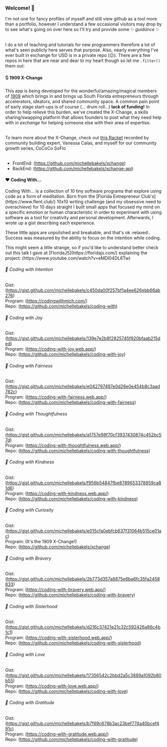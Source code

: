 ### Welcome! 👋

I'm not one for fancy profiles of myself and still view github as a tool more than a portfolio, however I understand a few occasional visitors may drop by to see what's going on over here so I'll try and provide some :sparkles: _guidance_ :sparkles: <br><br>

I do a lot of teaching and tutorials for new programmers therefore a lot of what's seen publicly here serves that purpose. Also, nearly everything I've ever built in exchange for USD is in a private repo (:confused:). There are a few repos in here that are near and dear to my heart though so let me `.filter()` them out:

#### :arrows_clockwise: 1909 X-Change
This app is being developed for the wonderful/amazing/magical members of [1909](https://weare1909.org/) which brings in and brings up South Florida entrepreneurs through accelerators, ideators, and shared community space. A common pain point of early stage start-ups is of course (... drum roll...) **lack of funding!** In order to help relieve this burden, we've created the X-Change, a skills sharing/swapping platform that allows founders to post what they need help with in _exchange_ for helping someone else with their area of expertise.<br><br>

To learn more about the X-Change, check out [this Racket](https://racket.com/cococo_soflo/rnae8) recorded by community building expert, Vanessa Calas, and myself for our community growth series, CoCoCo SoFlo <br><br>

- FrontEnd: (https://github.com/michellebakels/xchange)
- BackEnd: (https://github.com/michellebakels/xchange-api)

#### :heart: Coding With...
<p>Coding With... is a collection of 10 tiny software programs that explore using code as a form of meditation. Born from the [Florida Entrepreneur Club's](https://www.flent.club/) 10x10 writing challenge (and my obsessive need to overachieve) for 10 days straight I built small apps that focused my mind on a specific emotion or human characteristic in order to experiment with using software as a tool for creativity and personal development. Afterwards, I wrote up a gist describing each experience.</p>

<p>These little apps are unpolished and breakable, and that's ok :relaxed:. Success was measured by the ability to focus on the intention while coding.</p>
<p>This might seem a little strange, so if you'd like to understand better check out this talk I gave at [FloridaJS](https://floridajs.com/) explaining the project: (https://www.youtube.com/watch?v=eMDl04DL6Tw)</p>

###### :snail: Coding with Intention
Gist: (https://gist.github.com/michellebakels/c450da00f257bf1a4ee626ebb66ab276)<br>
Program: (https://codingwithmich.com/)<br>
Repo: (https://github.com/michellebakels/coding-with)<br>

###### :sunflower: Coding with Joy
Gist: (https://gist.github.com/michellebakels/139e7e2b8f2825745f920bfaab215ded)<br>
Program: (https://coding-with-joy.web.app/)<br>
Repo: (https://github.com/michellebakels/coding-with-joy)<br>

###### :key: Coding with Fairness
Gist: (https://gist.github.com/michellebakels/e042797497e0d26e0e454b8c3aad782c)<br>
Program: (https://coding-with-fairness.web.app/)<br>
Repo: (https://github.com/michellebakels/coding-with-fairness)<br>

###### :cookie: Coding with Thoughtfulness
Gist: (https://gist.github.com/michellebakels/a1757e98f70cf3937430874c452bc57d)<br>
Program: (https://coding-with-thoughtfulness.web.app/)<br>
Repo: (https://github.com/michellebakels/coding-with-thoughtfulness)<br>

###### :sparkling_heart: Coding with Kindness
Gist: (https://gist.github.com/michellebakels/f956b54847fbe8789653378959ca81d6)<br>
Program: (https://coding-with-kindness.web.app/)<br>
Repo: (https://github.com/michellebakels/coding-with-kindness)<br>

###### :dizzy: Coding with Curiosity
Gist: (https://gist.github.com/michellebakels/e015cfa0ebfcb637f31064b515ce01ac)<br>
Program: (It's the 1909 X-Change!)<br>
Repo: (https://github.com/michellebakels/xchange)<br>

###### :crown: Coding with Bravery
Gist: (https://gist.github.com/michellebakels/2b773d357a8875e6ba6fc35fa2458833)<br>
Program: (https://coding-with-bravery.web.app/)<br>
Repo: (https://github.com/michellebakels/coding-with-bravery)<br>

###### :dancers: Coding with Sisterhood
Gist: (https://gist.github.com/michellebakels/d216c37421e21c32c592426a86c4b1c1)<br>
Program: (https://coding-with-sisterhood.web.app/)<br>
Repo: (https://github.com/michellebakels/coding-with-sisterhood)<br>

###### :love_letter: Coding with Love
Gist: (https://gist.github.com/michellebakels/17356542c2bbd2a5c3889a1092b80b55)<br>
Program: (https://coding-with-love.web.app/)<br>
Repo: (https://github.com/michellebakels/coding-with-love)<br>

###### :pray: Coding with Gratitude
Gist: (https://gist.github.com/michellebakels/b7f69c678b3ac23bef774a40bcef491c)<br>
Program: (https://coding-with-gratitude.web.app/)<br>
Repo: (https://github.com/michellebakels/coding-with-gratitude)<br>
